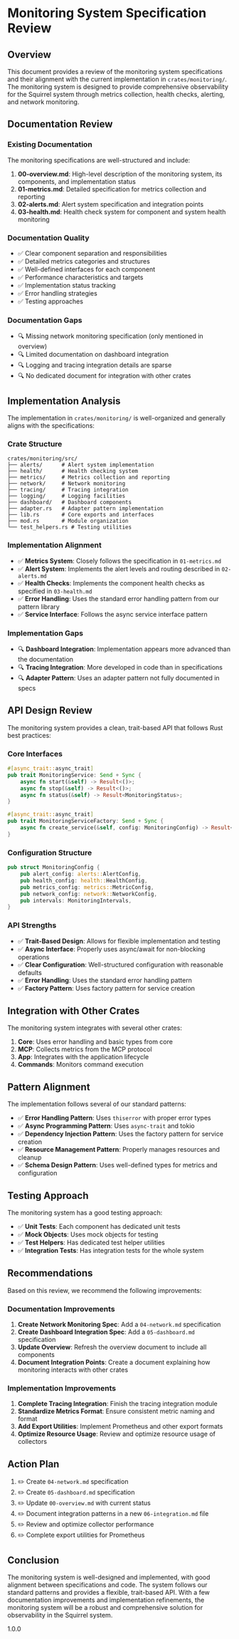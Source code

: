 # Monitoring System Specification Review

## Overview

This document provides a review of the monitoring system specifications and their alignment with the current implementation in `crates/monitoring/`. The monitoring system is designed to provide comprehensive observability for the Squirrel system through metrics collection, health checks, alerting, and network monitoring.

## Documentation Review

### Existing Documentation

The monitoring specifications are well-structured and include:

1. **00-overview.md**: High-level description of the monitoring system, its components, and implementation status
2. **01-metrics.md**: Detailed specification for metrics collection and reporting
3. **02-alerts.md**: Alert system specification and integration points
4. **03-health.md**: Health check system for component and system health monitoring

### Documentation Quality

- ✅ Clear component separation and responsibilities
- ✅ Detailed metrics categories and structures
- ✅ Well-defined interfaces for each component
- ✅ Performance characteristics and targets
- ✅ Implementation status tracking
- ✅ Error handling strategies
- ✅ Testing approaches

### Documentation Gaps

- 🔍 Missing network monitoring specification (only mentioned in overview)
- 🔍 Limited documentation on dashboard integration
- 🔍 Logging and tracing integration details are sparse
- 🔍 No dedicated document for integration with other crates

## Implementation Analysis

The implementation in `crates/monitoring/` is well-organized and generally aligns with the specifications:

### Crate Structure

```
crates/monitoring/src/
├── alerts/      # Alert system implementation
├── health/      # Health checking system
├── metrics/     # Metrics collection and reporting
├── network/     # Network monitoring
├── tracing/     # Tracing integration
├── logging/     # Logging facilities
├── dashboard/   # Dashboard components
├── adapter.rs   # Adapter pattern implementation
├── lib.rs       # Core exports and interfaces
├── mod.rs       # Module organization
└── test_helpers.rs # Testing utilities
```

### Implementation Alignment

- ✅ **Metrics System**: Closely follows the specification in `01-metrics.md`
- ✅ **Alert System**: Implements the alert levels and routing described in `02-alerts.md`
- ✅ **Health Checks**: Implements the component health checks as specified in `03-health.md`
- ✅ **Error Handling**: Uses the standard error handling pattern from our pattern library
- ✅ **Service Interface**: Follows the async service interface pattern

### Implementation Gaps

- 🔍 **Dashboard Integration**: Implementation appears more advanced than the documentation
- 🔍 **Tracing Integration**: More developed in code than in specifications
- 🔍 **Adapter Pattern**: Uses an adapter pattern not fully documented in specs

## API Design Review

The monitoring system provides a clean, trait-based API that follows Rust best practices:

### Core Interfaces

```rust
#[async_trait::async_trait]
pub trait MonitoringService: Send + Sync {
    async fn start(&self) -> Result<()>;
    async fn stop(&self) -> Result<()>;
    async fn status(&self) -> Result<MonitoringStatus>;
}

#[async_trait::async_trait]
pub trait MonitoringServiceFactory: Send + Sync {
    async fn create_service(&self, config: MonitoringConfig) -> Result<Arc<dyn MonitoringService>>;
}
```

### Configuration Structure

```rust
pub struct MonitoringConfig {
    pub alert_config: alerts::AlertConfig,
    pub health_config: health::HealthConfig,
    pub metrics_config: metrics::MetricConfig,
    pub network_config: network::NetworkConfig,
    pub intervals: MonitoringIntervals,
}
```

### API Strengths

- ✅ **Trait-Based Design**: Allows for flexible implementation and testing
- ✅ **Async Interface**: Properly uses async/await for non-blocking operations
- ✅ **Clear Configuration**: Well-structured configuration with reasonable defaults
- ✅ **Error Handling**: Uses the standard error handling pattern
- ✅ **Factory Pattern**: Uses factory pattern for service creation

## Integration with Other Crates

The monitoring system integrates with several other crates:

1. **Core**: Uses error handling and basic types from core
2. **MCP**: Collects metrics from the MCP protocol
3. **App**: Integrates with the application lifecycle
4. **Commands**: Monitors command execution

## Pattern Alignment

The implementation follows several of our standard patterns:

- ✅ **Error Handling Pattern**: Uses `thiserror` with proper error types
- ✅ **Async Programming Pattern**: Uses `async-trait` and tokio
- ✅ **Dependency Injection Pattern**: Uses the factory pattern for service creation
- ✅ **Resource Management Pattern**: Properly manages resources and cleanup
- ✅ **Schema Design Pattern**: Uses well-defined types for metrics and configuration

## Testing Approach

The monitoring system has a good testing approach:

- ✅ **Unit Tests**: Each component has dedicated unit tests
- ✅ **Mock Objects**: Uses mock objects for testing
- ✅ **Test Helpers**: Has dedicated test helper utilities
- ✅ **Integration Tests**: Has integration tests for the whole system

## Recommendations

Based on this review, we recommend the following improvements:

### Documentation Improvements

1. **Create Network Monitoring Spec**: Add a `04-network.md` specification
2. **Create Dashboard Integration Spec**: Add a `05-dashboard.md` specification
3. **Update Overview**: Refresh the overview document to include all components
4. **Document Integration Points**: Create a document explaining how monitoring interacts with other crates

### Implementation Improvements

1. **Complete Tracing Integration**: Finish the tracing integration module
2. **Standardize Metrics Format**: Ensure consistent metric naming and format
3. **Add Export Utilities**: Implement Prometheus and other export formats
4. **Optimize Resource Usage**: Review and optimize resource usage of collectors

## Action Plan

1. ✏️ Create `04-network.md` specification
2. ✏️ Create `05-dashboard.md` specification
3. ✏️ Update `00-overview.md` with current status
4. ✏️ Document integration patterns in a new `06-integration.md` file
5. ✏️ Review and optimize collector performance
6. ✏️ Complete export utilities for Prometheus

## Conclusion

The monitoring system is well-designed and implemented, with good alignment between specifications and code. The system follows our standard patterns and provides a flexible, trait-based API. With a few documentation improvements and implementation refinements, the monitoring system will be a robust and comprehensive solution for observability in the Squirrel system.

<version>1.0.0</version> 